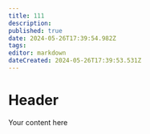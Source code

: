 ```yaml
---
title: 111
description: 
published: true
date: 2024-05-26T17:39:54.982Z
tags: 
editor: markdown
dateCreated: 2024-05-26T17:39:53.531Z
---
```


# Header
Your content here